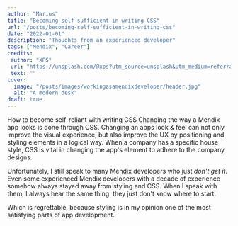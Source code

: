 ```yaml
---
author: "Marius"
title: "Becoming self-sufficient in writing CSS"
url: "/posts/becoming-self-sufficient-in-writing-css"
date: "2022-01-01"
description: "Thoughts from an experienced developer"
tags: ["Mendix", "Career"]
credits: 
 author: "XPS"
 url: "https://unsplash.com/@xps?utm_source=unsplash&utm_medium=referral&utm_content=creditCopyText"
 text: ""
cover:
  image: "/posts/images/workingasamendixdeveloper/header.jpg"
  alt: "A modern desk"
draft: true
---
```


How to become self-reliant with writing CSS
Changing the way a Mendix app looks is done through CSS. Changing an apps look & feel can not only improve the visual experience, but also improve the UX by positioning and styling elements in a logical way. When a company has a specific house style, CSS is vital in changing the app's element to adhere to the company designs. 

Unfortunately, I still speak to many Mendix developers who just *don't get it*. Even some experienced Mendix developers with a decade of experience somehow always stayed away from styling and CSS. When I speak with them, I always hear the same thing: they just don't know where to start. 

Which is regrettable, because styling is in my opinion one of the most satisfying parts of app development. 